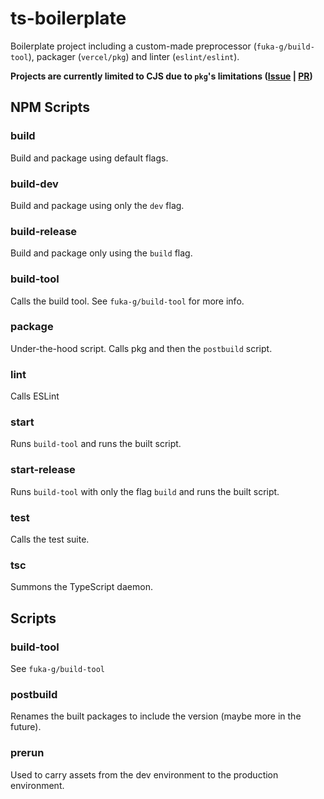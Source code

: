 # ts-boilerplate

Boilerplate project including a custom-made preprocessor (`fuka-g/build-tool`), packager (`vercel/pkg`) and linter (`eslint/eslint`).

**Projects are currently limited to CJS due to `pkg`'s limitations ([Issue](https://github.com/vercel/pkg/issues/1291) | [PR](https://github.com/vercel/pkg/pull/1323))**

## NPM Scripts

### build

Build and package using default flags.

### build-dev

Build and package using only the `dev` flag.

### build-release

Build and package only using the `build` flag.

### build-tool

Calls the build tool. See `fuka-g/build-tool` for more info.

### package

Under-the-hood script. Calls pkg and then the `postbuild` script.

### lint

Calls ESLint

### start

Runs `build-tool` and runs the built script.

### start-release

Runs `build-tool` with only the flag `build` and runs the built script.

### test

Calls the test suite.

### tsc

Summons the TypeScript daemon.

## Scripts

### build-tool

See `fuka-g/build-tool`

### postbuild

Renames the built packages to include the version (maybe more in the future).

### prerun

Used to carry assets from the dev environment to the production environment.
